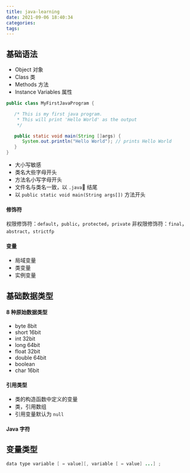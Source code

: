 ```yaml
---
title: java-learning
date: 2021-09-06 18:40:34
categories:
tags:
---
```



## 基础语法

* Object 对象
* Class 类
* Methods 方法
* Instance Variables 属性


```java
public class MyFirstJavaProgram {

   /* This is my first java program.
    * This will print 'Hello World' as the output
    */

   public static void main(String []args) {
      System.out.println("Hello World"); // prints Hello World
   }
}
```

* 大小写敏感
* 类名大些字母开头
* 方法名小写字母开头
* 文件名与类名一致，以 `.java` 结尾
* 以 `public static void main(String args[])` 方法开头


#### 修饰符

权限修饰符：`default`，`public`，`protected`，`private`
非权限修饰符：`final`，`abstract`，`strictfp`


#### 变量

* 局域变量
* 类变量
* 实例变量


## 基础数据类型

#### 8 种原始数据类型
* byte 8bit
* short 16bit
* int 32bit
* long 64bit
* float 32bit
* double 64bit
* boolean
* char 16bit

#### 引用类型
* 类的构造函数中定义的变量
* 类，引用数组
* 引用变量默认为 `null`

#### Java 字符


## 变量类型

```java
data type variable [ = value][, variable [ = value] ...] ;
```

